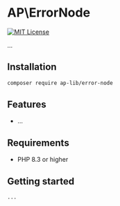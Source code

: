 # AP\ErrorNode

[![MIT License](https://img.shields.io/badge/license-MIT-blue.svg)](LICENSE)

...

## Installation

```bash
composer require ap-lib/error-node
```

## Features

- ...

## Requirements

- PHP 8.3 or higher

## Getting started

```php
...
```